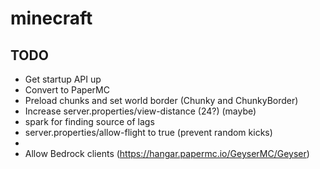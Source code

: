 # minecraft

## TODO

-  Get startup API up
-  Convert to PaperMC
  -  Preload chunks and set world border (Chunky and ChunkyBorder)
  -  Increase server.properties/view-distance (24?) (maybe)
  -  spark for finding source of lags
  -  server.properties/allow-flight to true (prevent random kicks)
  -  
  -  Allow Bedrock clients (https://hangar.papermc.io/GeyserMC/Geyser)